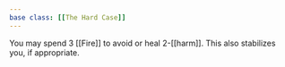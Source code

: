 ```yaml
---
base class: [[The Hard Case]]
---
```

 You may spend 3 [[Fire]] to avoid or heal 2-[[harm]]. This also stabilizes you, if appropriate.